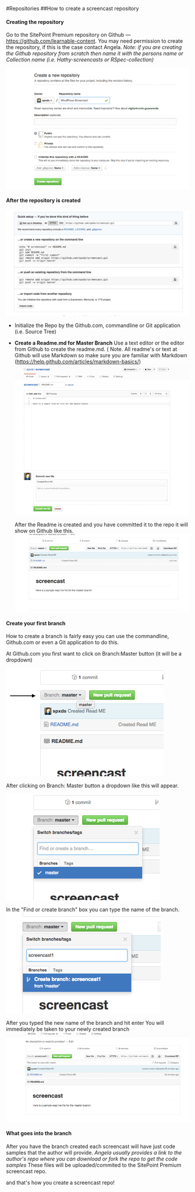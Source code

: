 #Repositories
##How to create a screencast repository

#### Creating the repository
Go to the SitePoint Premium repository on Github — https://github.com/learnable-content. You may need permission to create the repository, if this is the case contact Angela. *Note:  if you are creating the Github repository from scratch then name it with the persons name or Collection name (i.e. Hathy-screencasts or RSpec-collection)*


![Creating a Repo](repo-screenshot-images/creating-the_repo.png)

#### After the repository is created
![Repo Created](repo-screenshot-images/repo-created.png)


* Initialize the Repo by the Github.com, commandline or Git application (i.e. Source Tree)
* **Create a Readme.md for Master Branch**
  Use a text editor or the editor from Github to create the readme.md. ( Note. All readme's or text at Github will use Markdown so make sure you are familiar  with Markdown (https://help.github.com/articles/markdown-basics/)
  ![Creating a ReadME](repo-screenshot-images/create_readme.png)

  After the Readme is created and you have committed it to the repo it will show on Github like this.
  ![ReadMe Created](repo-screenshot-images/readme-created.png)


#### Create your first branch

How to create a branch is fairly easy you can use the commandline, Github.com or even a Git application to do this.

At Github.com you first want to click on Branch:Master button (it will be a dropdown)

![Click On Master](repo-screenshot-images/click_me.png)


After clicking on Branch: Master button a dropdown like this will appear.



![Dropdown](repo-screenshot-images/dropdown.png)

In the "Find or create branch" box you can type the name of the branch.
![Creating a Branch](repo-screenshot-images/branch.png)

After you typed the new name of the branch and hit enter
You will immediately be taken to your newly created branch
![Branch Created](repo-screenshot-images/branch-created.png)

#### What goes into the branch
After you have the branch created each screencast will have just code samples that the author will provide. *Angela usually provides a link to the author's repo where you can download or fork the repo to get the code samples* These files will be  uploaded/commited to the SitePoint Premium screencast repo.



and that's how you create a screencast repo!
